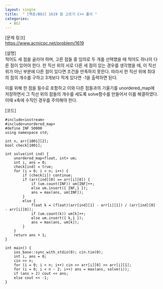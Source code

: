 ```yaml
---
layout: single
title:  " [백준/BOJ] 1619 점 고르기 C++ 풀이 "
categories:
  - BOJ
---
```


[문제 링크]   
<https://www.acmicpc.net/problem/1619>

[설명]   
적어도 세 점을 골라야 하며, 고른 점들 중 임의로 두 개를 선택했을 때 적어도 하나의 다른 점이 있어야 한다.
한 직선 위의 서로 다른 세 점이 있는 경우를 생각했을 때, 이 직선 위가 아닌 부분에 다른 점이 있다면 조건을 만족하지 못한다.
따라서 한 직선 위에 최대의 점의 개수를 구하고 3개보다 적게 있다면 -1을 출력하면 된다.   

이를 위해 한 점을 필수로 포함하고 이와 다른 점들과의 기울기를 unordered_map에 저장하면서 그 직선 위의 점들의 개수를 세도록 solve함수를 만들어서 이를 해결하였다. 
이때 x축에 수직인 경우를 주의해야 한다.

[코드]   
```
#include<iostream>
#include<unordered_map>
#define INF 50000
using namespace std;

int n, arr[1001][2];
bool check[1001];

int solve(int ind) {
    unordered_map<float, int> um;
    int i, ans = 0;
    check[ind] = true;
    for (i = 0; i < n; i++) {
        if (check[i]) continue;
        if (arr[ind][0] == arr[i][0]) {
            if (um.count(INF)) um[INF]++;
            else um.insert({ INF,1 });
            ans = max(ans, um[INF]);
        }
        else {
            float k = (float)(arr[ind][1] - arr[i][1]) / (arr[ind][0] - arr[i][0]);
            if (um.count(k)) um[k]++;
            else um.insert({ k,1 });
            ans = max(ans, um[k]);
        }
    }
    return ans + 1;
}

int main() {
    ios_base::sync_with_stdio(0); cin.tie(0);
    int i, ans = 0;
    cin >> n;
    for (i = 0; i < n; i++) cin >> arr[i][0] >> arr[i][1];
    for (i = 0; i < n - 2; i++) ans = max(ans, solve(i));
    if (ans > 2) cout << ans;
    else cout << -1;
}
```
